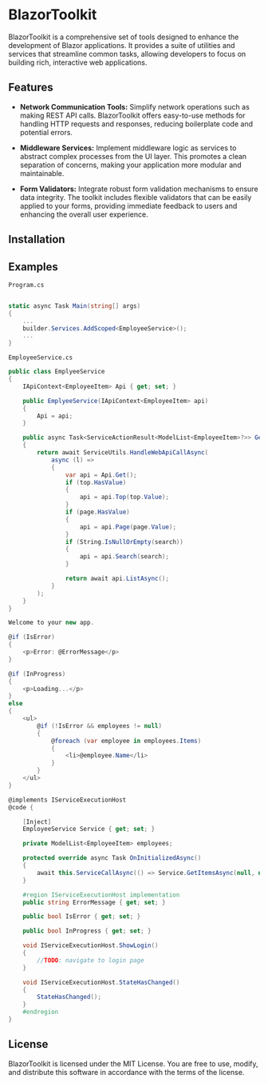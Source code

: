 # BlazorToolkit
BlazorToolkit is a comprehensive set of tools designed to enhance the development of Blazor applications. It provides a suite of utilities and services that streamline common tasks, allowing developers to focus on building rich, interactive web applications.

## Features
- **Network Communication Tools:** Simplify network operations such as making REST API calls. BlazorToolkit offers easy-to-use methods for handling HTTP requests and responses, reducing boilerplate code and potential errors.

- **Middleware Services:** Implement middleware logic as services to abstract complex processes from the UI layer. This promotes a clean separation of concerns, making your application more modular and maintainable.

- **Form Validators:** Integrate robust form validation mechanisms to ensure data integrity. The toolkit includes flexible validators that can be easily applied to your forms, providing immediate feedback to users and enhancing the overall user experience.

## Installation

## Examples

`Program.cs`
```csharp

static async Task Main(string[] args)
{
    ...
    builder.Services.AddScoped<EmployeeService>();
    ...
}
```
`EmployeeService.cs`
```csharp
public class EmplyeeService
{
    IApiContext<EmployeeItem> Api { get; set; }

    public EmplyeeService(IApiContext<EmployeeItem> api)
    {
        Api = api;
    }

    public async Task<ServiceActionResult<ModelList<EmployeeItem>?>> GetItemsAsync(int? top, int? page, string? search)
    {
        return await ServiceUtils.HandleWebApiCallAsync(
            async (l) =>
            {
                var api = Api.Get();
                if (top.HasValue)
                {
                    api = api.Top(top.Value);
                }
                if (page.HasValue)
                {
                    api = api.Page(page.Value);
                }
                if (String.IsNullOrEmpty(search))
                {
                    api = api.Search(search);
                }

                return await api.ListAsync();
            }
        );
    }
}
```

```csharp
Welcome to your new app.

@if (IsError)
{
    <p>Error: @ErrorMessage</p>
}

@if (InProgress)
{
    <p>Loading...</p>
}
else
{
    <ul>
        @if (!IsError && employees != null)
        {
            @foreach (var employee in employees.Items)
            {
                <li>@employee.Name</li>
            }
        }
    </ul>
}

@implements IServiceExecutionHost
@code {

    [Inject]
    EmployeeService Service { get; set; }

    private ModelList<EmployeeItem> employees;

    protected override async Task OnInitializedAsync()
    {
        await this.ServiceCallAsync(() => Service.GetItemsAsync(null, null, null), (e) => employees = e);
    }

    #region IServiceExecutionHost implementation
    public string ErrorMessage { get; set; }

    public bool IsError { get; set; }

    public bool InProgress { get; set; }

    void IServiceExecutionHost.ShowLogin()
    {
        //TODO: navigate to login page
    }

    void IServiceExecutionHost.StateHasChanged()
    {
        StateHasChanged();
    }
    #endregion
}
```

## License
BlazorToolkit is licensed under the MIT License. You are free to use, modify, and distribute this software in accordance with the terms of the license.
